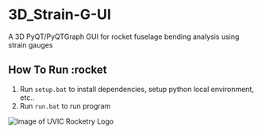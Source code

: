 # 3D_Strain-G-UI

A 3D PyQT/PyQTGraph GUI for rocket fuselage bending analysis using strain gauges

## How To Run :rocket

1. Run `setup.bat` to install dependencies, setup python local environment, etc..
2. Run `run.bat` to run program

![Image of UVIC Rocketry Logo](https://avatars.githubusercontent.com/u/22313299?s=200&v=4)
